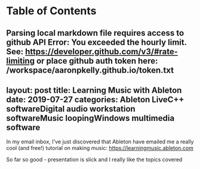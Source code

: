 
Table of Contents
=================

Parsing local markdown file requires access to github API
Error: You exceeded the hourly limit. See: https://developer.github.com/v3/#rate-limiting
or place github auth token here: /workspace/aaronpkelly.github.io/token.txt
---
layout: post
title: Learning Music with Ableton
date:   2019-07-27
categories: Ableton LiveC++ softwareDigital audio workstation softwareMusic loopingWindows multimedia software
---

In my email inbox, I've just discovered that Ableton have emailed me a really
cool (and free!) tutorial on making music:
https://learningmusic.ableton.com

So far so good - presentation is slick and I really like the topics covered